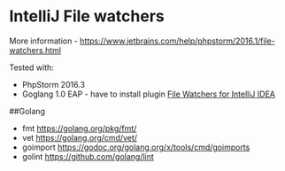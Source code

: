 # IntelliJ File watchers
More information - https://www.jetbrains.com/help/phpstorm/2016.1/file-watchers.html

Tested with:
- PhpStorm 2016.3
- Goglang 1.0 EAP - have to install plugin [File Watchers for IntelliJ IDEA](https://plugins.jetbrains.com/idea/plugin/7177-file-watchers)

##Golang
- fmt https://golang.org/pkg/fmt/
- vet https://golang.org/cmd/vet/
- goimport https://godoc.org/golang.org/x/tools/cmd/goimports
- golint https://github.com/golang/lint
